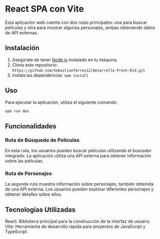 # React SPA con Vite

Esta aplicación web cuenta con dos rutas principales: una para buscar películas y otra para mostrar algunos personajes, ambas obteniendo datos de API externas.

## Instalación

1. Asegúrate de tener [Node.js](https://nodejs.org/) instalado en tu máquina.
2. Clona este repositorio: `https://github.com/SebastianTorres12/Desarrollo-Front-End.git`
4. Instala las dependencias: `npm install`

## Uso

Para ejecutar la aplicación, utiliza el siguiente comando:

```bash
npm run dev
```

## Funcionalidades
### Ruta de Búsqueda de Películas
En esta ruta, los usuarios pueden buscar películas utilizando el buscador integrado. La aplicación utiliza una API externa para obtener información sobre las películas.

### Ruta de Personajes
La segunda ruta muestra información sobre personajes, también obtenida de una API externa. Los usuarios pueden explorar diferentes personajes y obtener detalles sobre ellos.

## Tecnologías Utilizadas
React: Biblioteca principal para la construcción de la interfaz de usuario.
Vite: Herramienta de desarrollo rápida para proyectos de JavaScript y TypeScript.

